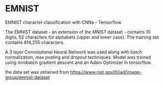 
# EMNIST
EMNIST character classification with CNNs - Tensorflow

The EMNIST dataset - an extension of the MNIST dataset - contains 10 digits, 52 characters for alphabets (upper and lower case).
The training set contains 814,255 characters.

A 3 layer Convolutional Neural Network was used along with batch normalization, max pooling and dropout techniques. 
Model was trained using minibatch gradient descent and an Adam Optimizer in tensorflow.


the data set was obtained from https://www.nist.gov/itl/iad/image-group/emnist-dataset




